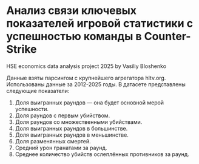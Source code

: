 # Анализ связи ключевых показателей игровой статистики с успешностью команды в Counter-Strike
HSE economics data analysis project 2025 by Vasiliy Bloshenko

Данные взяты парсингом с крупнейшего агрегатора hltv.org. Использованы данные за 2012-2025 годы. В датасете представлены следующие показатели:
1. Доля выигранных раундов — она будет основной мерой успешности.
2. Доля раундов с первым убийством.
3. Доля раундов со множественными убийствами.
4. Доля выигранных раундов в большинстве.
5. Доля выигранных раундов в меньшинстве.
6. Доля разменянных смертей.
7. Средний урон гранатами за раунд.
8. Среднее количество убийств ослеплённых противников за раунд.
